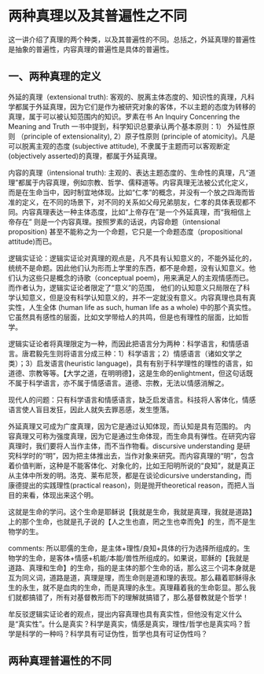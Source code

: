 # 两种真理以及其普遍性之不同

这一讲介绍了真理的两个种类，以及其普遍性的不同。总括之，外延真理的普遍性是抽象的普遍性，内容真理的普遍性是具体的普遍性。

## 一、两种真理的定义

外延的真理（extensional truth): 客观的、脱离主体态度的、知识性的真理，凡科学都属于外延真理，因为它们是作为被研究对象的客体，不以主题的态度为转移的真理，属于可以被认知范围内的知识。罗素在书 An Inquiry Concenring the Meaning and Truth 一书中提到，科学知识总要承认两个基本原则：1） 外延性原则 （principle of extensionality), 2）原子性原则 (principle of atomicity)。凡是可以脱离主观的态度 (subjective attitude), 不隶属于主题而可以客观断定(objectively asserted)的真理，都属于外延真理。

内容的真理（intensional truth): 主观的、表达主题态度的、生命性的真理，凡“道理”都属于内容真理，例如宗教、哲学、儒释道等。内容真理无法被公式化定义，而是在生命当中，因时制宜地体现。比如“仁孝”的概念，并没有一个放之四海而皆准的定义，在不同的场景下，对不同的关系如父母兄弟朋友，仁孝的具体表现都不同。内容真理表达一种主体态度，比如“上帝存在”是一个外延真理，而“我相信上帝存在” 则是一个内容真理。按照罗素的话说，内容命题（intensional proposition) 甚至不能称之为一个命题，它只是一个命题态度（propositional attitude)而已。

逻辑实证论：逻辑实证论对真理的观点是，凡不具有认知意义的，不能外延化的，统统不是命题。因此他们认为形而上学里的东西，都不是命题，没有认知意义。他们认为这些只是概念的诗歌（conceptual poem)，用来满足人的主观情感而已。而作者认为，逻辑实证论者限定了“意义”的范围， 他们的认知意义只局限在了科学认知意义，但是没有科学认知意义的，并不一定就没有意义。内容真理也具有真实性，人生全体 (human life as such, human life as a whole) 中的那个真实性。 它虽然具有感性的层面，比如文学带给人的共鸣，但是也有理性的层面，比如哲学。

逻辑实证论者将真理限定为一种，而因此把语言分为两种：科学语言，和情感语言。唐君毅先生则将语言分成三种：1）科学语言；2）情感语言（诸如文学之类）；3）启发语言(heuristic language)，具有有别于科学理性的理性的语言，如道德、宗教等等。【大学之道，在明明德】，这是生命的enlightment，但这句话既不属于科学语言，亦不属于情感语言。道德、宗教，无法以情感消解之。

现代人的问题：只有科学语言和情感语言，缺乏启发语言。科技将人客体化，情感语言使人盲目发狂，因此人就失去罪恶感，发生堕落。

外延真理又可成为广度真理，因为它是通过认知体现，而认知是具有范围的。
内容真理又可称为强度真理，因为它是通过生命体现，而生命具有弹性。在研究内容真理时，我们要将人当作主体，而不当作物看。discursive understanding 是研究科学时的“明”，因为把主体推出去，当作对象来研究。而内容真理的“明”，包含着价值判断，这种是不能客体化、对象化的，比如王阳明所说的“良知”，就是真正从主体中所发的明。洛克、莱布尼茨，都是在谈论dicursive understanding，而康德提出的实践理性(practical reason)，则是抛开theoretical reason，而把人当目的来看，体现出来这个明。

这就是生命的学问。这个生命是耶稣说【我就是生命，我就是真理，我就是道路】上的那个生命，也就是孔子说的【人之生也直，罔之生也幸而免】的生，而不是生物学的生。

comments: 所以耶儒的生命，是主体+理性/良知+具体的行为选择所组成的。生物学的生命，是客体+情感+机能/本能/兽性所组成的。如果说，耶稣的【我就是道路、真理和生命】的生命，指的是主体的那个生命的话，那么这三个词本身就是互为同义词，道路是道，真理是理，而生命则是道和理的表现。那么藉着耶稣得永生的永生，就不是血肉的生命，而是真理的永生。真理藉着我的生命彰显。那么我们就都搞错了，所有对基督教形而下的理解就搞错了，那么基督教就是个哲学！

牟反驳逻辑实证论者的观点，提出内容真理也具有真实性，但他没有定义什么是“真实性”。什么是真实？科学是真实，情感是真实，理性/哲学也是真实吗？哲学是科学的一种吗？科学具有可证伪性，哲学也具有可证伪性吗？

## 两种真理普遍性的不同




